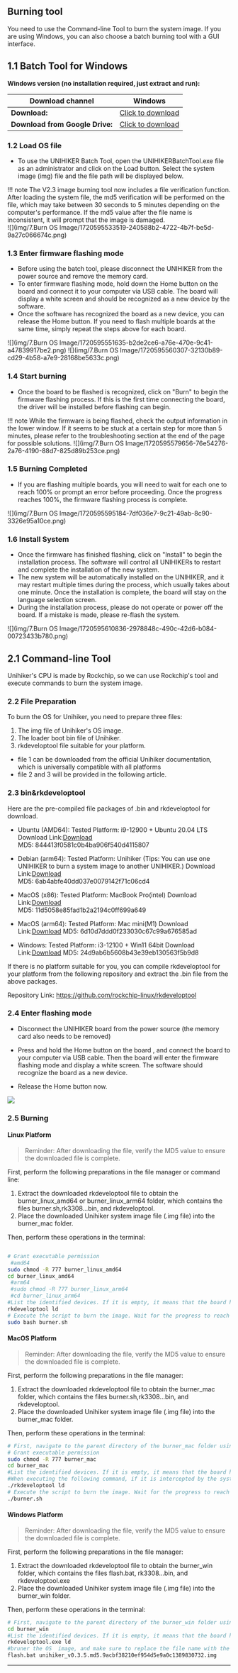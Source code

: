 

## **Burning tool**
You need to use the Command-line Tool to burn the system image. If you are using Windows, you can also choose a batch burning tool with a GUI interface.

## **1.1 Batch Tool for Windows**

**Windows version (no installation required, just extract and run):**

| **Download channel** | **Windows** | 
| --- | --- | 
| **Download:** | [Click to download](https://download3.dfrobot.com.cn/unihiker/Burner/UNIHIKER_Batch_Tool_V2.3_2023.4_en.zip) | 
| **Download from Google Drive:** | [Click to download](https://drive.google.com/drive/folders/1JU73SOyN5VmpB6ilbxVNvCB9qXfc-Qo-?usp=sharing) | 

### **1.2 Load OS file**

- To use the UNIHIKER Batch Tool, open the UNIHIKERBatchTool.exe file as an administrator and click on the Load button. Select the system image (img) file and the file path will be displayed below.

!!! note
    The V2.3 image burning tool now includes a file verification function. After loading the system file, the md5 verification will be performed on the file, which may take between 30 seconds to 5 minutes depending on the computer's performance. If the md5 value after the file name is inconsistent, it will prompt that the image is damaged.  
![](img/7.Burn OS Image/1720595533519-240588b2-4722-4b7f-be5d-9a27c066674c.png)


### **1.3 Enter firmware flashing mode**

- Before using the batch tool, please disconnect the UNIHIKER from the power source and remove the memory card.
- To enter firmware flashing mode, hold down the Home button on the board and connect it to your computer via USB cable. The board will display a white screen and should be recognized as a new device by the software.
- Once the software has recognized the board as a new device, you can release the Home button. If you need to flash multiple boards at the same time, simply repeat the steps above for each board.

![](img/7.Burn OS Image/1720595551635-b2de2ce6-a76e-470e-9c41-a47839917be2.png)
![](img/7.Burn OS Image/1720595560307-32130b89-cd29-4b58-a7e9-28168be5633c.png)
### **1.4 Start burning**

- Once the board to be flashed is recognized, click on "Burn" to begin the firmware flashing process. If this is the first time connecting the board, the driver will be installed before flashing can begin.

!!! note
    While the firmware is being flashed, check the output information in the lower window. If it seems to be stuck at a certain step for more than 5 minutes, please refer to the troubleshooting section at the end of the page for possible solutions.
![](img/7.Burn OS Image/1720595579656-76e54276-2a76-4190-88d7-825d89b253ce.png)
### **1.5 Burning Completed**

- If you are flashing multiple boards, you will need to wait for each one to reach 100% or prompt an error before proceeding. Once the progress reaches 100%, the firmware flashing process is complete.

![](img/7.Burn OS Image/1720595595184-7df036e7-9c21-49ab-8c90-3326e95a10ce.png)
### **1.6 Install System**

- Once the firmware has finished flashing, click on "Install" to begin the installation process. The software will control all UNIHIKERs to restart and complete the installation of the new system.
- The new system will be automatically installed on the UNIHIKER, and it may restart multiple times during the process, which usually takes about one minute. Once the installation is complete, the board will stay on the language selection screen.
- During the installation process, please do not operate or power off the board. If a mistake is made, please re-flash the system.

![](img/7.Burn OS Image/1720595610836-2978848c-490c-42d6-b084-00723433b780.png)

## **2.1 Command-line Tool**

Unihiker's CPU is made by Rockchip, so we can use Rockchip's tool and execute commands to burn the system image.

### **2.2 File Preparation**
To burn the OS for Unihiker, you need to prepare three files:  
1. The img file of Unihiker's OS image.  
2. The loader boot bin file of Unihiker.  
3. rkdeveloptool file suitable for your platform.  

- file 1 can be downloaded from the official Unihiker documentation, which is universally compatible with all platforms
- file 2 and 3 will be provided in the following article.

### **2.3 bin&rkdeveloptool**
Here are the pre-compiled file packages of .bin and rkdeveloptool for download.

- Ubuntu (AMD64):
Tested Platform: i9-12900 + Ubuntu 20.04 LTS
Download Link:[Download](https://dfimg.dfrobot.com/64228321aa9508d63a42c28b/wiki/1cb234325cca25ec876cd0ff70850217.7z)  
MD5: 844413f0581c0b4ba906f540d4115807  

- Debian (arm64):
Tested Platform: Unihiker  (Tips: You can use one UNIHIKER to burn a system image to another UNIHIKER.)
Download Link:[Download](https://dfimg.dfrobot.com/64228321aa9508d63a42c28b/wiki/522d9307c8d8ef6dcb9a77156b260eed.zip)  
MD5: 6ab4abfe40dd037e0079142f71c06cd4

- MacOS (x86):
Tested Platform:  MacBook Pro(intel)
Download Link:[Download](https://dfimg.dfrobot.com/64228321aa9508d63a42c28b/wikien/40095db3d69862ae2ad3bf82b3d813c4.7z)  
MD5: 11d5058e85fad1b2a2194c0ff699a649  

- MacOS (arm64):
Tested Platform: Mac mini(M1)
Download Link:[Download](https://dfimg.dfrobot.com/64228321aa9508d63a42c28b/wikien/e3053945dcf6a62e1c7c38555ce3ac1b.7z)
MD5: 6d10d7ddd0f233030c67c99a676585ad  

- Windows:
Tested Platform: i3-12100 + Win11 64bit
Download Link:[Download](https://dfimg.dfrobot.com/64228321aa9508d63a42c28b/wiki/b4ab152645022f4cf66d4f392e1d5a92.7z)
MD5: 24d9ab6b5608b43e39eb130563f5b9d8

If there is no platform suitable for you, you can compile rkdeveloptool for your platform from the following repository and extract the .bin file from the above packages.

Repository Link: https://github.com/rockchip-linux/rkdeveloptool


### **2.4 Enter flashing mode**

- Disconnect the UNIHIKER board from the power source (the memory card also needs to be removed)

- Press and hold the Home button on the board , and connect the board to your computer via USB cable. Then the board will enter the firmware flashing mode and display a white screen. The software should recognize the board as a new device.

- Release the Home button now.

![](https://dfimg.dfrobot.com/64228321aa9508d63a42c28b/wiki/a07417b99c96146ea81ba3bb4bd4ac2f.png)
### **2.5 Burning**
#### Linux Platform

> Reminder: After downloading the file, verify the MD5 value to ensure the downloaded file is complete.

First, perform the following preparations in the file manager or command line:  
1. Extract the downloaded rkdeveloptool file to obtain the burner_linux_amd64 or burner_linux_arm64  folder, which contains the files burner.sh,rk3308...bin, and rkdeveloptool.  
2. Place the downloaded Unihiker system image file (.img file) into the burner_mac folder.  

Then, perform these operations in the terminal:  

```bash

# Grant executable permission
 #amd64
sudo chmod -R 777 burner_linux_amd64
cd burner_linux_amd64
 #arm64
 #sudo chmod -R 777 burner_linux_arm64
 #cd burner_linux_arm64
#List the identified devices. If it is empty, it means that the board has not entered the flashing mode.
rkdeveloptool ld
# Execute the script to burn the image. Wait for the progress to reach 100%, the board will restart automatically twice during this period. Please do not do anything. After about 1 minute, the image burning is completed when the language selection screen appears on the screen.
sudo bash burner.sh
```

#### MacOS Platform

> Reminder: After downloading the file, verify the MD5 value to ensure the downloaded file is complete.

First, perform the following preparations in the file manager:  
1. Extract the downloaded rkdeveloptool file to obtain the burner_mac folder, which contains the files burner.sh,rk3308...bin, and rkdeveloptool.  
2. Place the downloaded Unihiker system image file (.img file) into the burner_mac folder.  

Then, perform these operations in the terminal:  

```bash
# First, navigate to the parent directory of the burner_mac folder using the 'cd' command.
# Grant executable permission
sudo chmod -R 777 burner_mac
cd burner_mac
#List the identified devices. If it is empty, it means that the board has not entered the flashing mode.
#When executing the following command, if it is intercepted by the system, please open "Security & Privacy" and choose to allow the request for "rkdeveloptool".
./rkdeveloptool ld
# Execute the script to burn the image. Wait for the progress to reach 100%, the board will restart automatically twice during this period. Please do not do anything. After about 1 minute, the image burning is completed when the language selection screen appears on the screen.
./burner.sh
```

#### Windows Platform

> Reminder: After downloading the file, verify the MD5 value to ensure the downloaded file is complete.

First, perform the following preparations in the file manager:  
1. Extract the downloaded rkdeveloptool file to obtain the burner_win folder, which contains the files flash.bat, rk3308...bin, and rkdeveloptool.exe  
2. Place the downloaded Unihiker system image file (.img file) into the burner_win folder.  

Then, perform these operations in the terminal:  

```bash
# First, navigate to the parent directory of the burner_win folder using the 'cd' command.
cd burner_win
#List the identified devices. If it is empty, it means that the board has not entered the flashing mode.
rkdeveloptool.exe ld
#bruner the OS  image, and make sure to replace the file name with the actual name of the img file.
flash.bat unihiker_v0.3.5.md5.9acbf38210ef954d5e9a0c1389830732.img
```

---  


